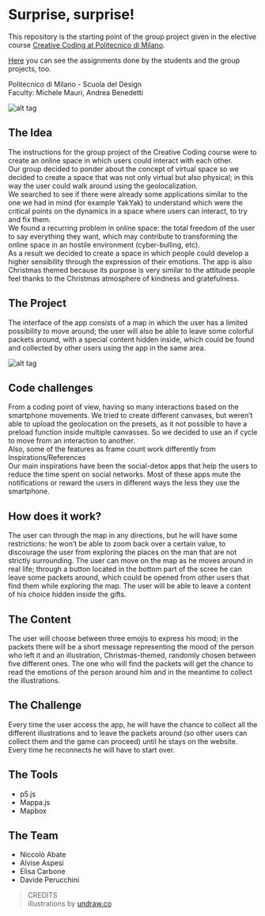 # Surprise, surprise!
This repository is the starting point of the group project given in the elective course [Creative Coding at Politecnico di Milano](https://www4.ceda.polimi.it/manifesti/manifesti/controller/ManifestoPublic.do?EVN_DETTAGLIO_RIGA_MANIFESTO=evento&aa=2016&k_cf=19&k_corso_la=1092&k_indir=***&codDescr=050538&lang=IT&semestre=1&anno_corso=2&idItemOfferta=123381&idRiga=202553).

[Here](https://drawwithcode.github.io/2019/) you can see the assignments done by the students and the group projects, too.

Politecnico di Milano - Scuola del Design  
Faculty: Michele Mauri, Andrea Benedetti

![alt tag](../master/links/banner.png)

## The Idea  
The instructions for the group project of the Creative Coding course were to create an online space in which users could interact with each other.  
Our group decided to ponder about the concept of virtual space so we decided to create a space that was not only virtual but also physical; in this way the user could walk around using the geolocalization.  
We searched to see if there were already some applications similar to the one we had in mind (for example YakYak) to understand which were the critical points on the dynamics in a space where users can interact, to try and fix them.  
We found a recurring problem in online space: the total freedom of the user to say everything they want, which may contribute to transforming the online space in an hostile environment (cyber-bulling, etc).  
As a result we decided to create a space in which people could develop a higher sensibility through the expression of their emotions. The app is also Christmas themed because its purpose is very similar to the attitude people feel thanks to the Christmas atmosphere of kindness and gratefulness.

## The Project  
The interface of the app consists of a map in which the user has a limited possibility to move around; the user will also be able to leave some colorful packets around, with a special content hidden inside, which could be found and collected by other users using the app in the same area.  
  
  ![alt tag](../master/links/steps.jpg)
  
## Code challenges
From a coding point of view, having so many interactions based on the smartphone movements.
We tried to create different canvases, but weren’t able to upload the geolocation on the presets, as it not possible to have a preload function inside multiple canvasses. So we decided to use an if cycle to move from an interaction to another.  
Also, some of the features as frame count work differently from
Inspirations/References  
Our main inspirations have been the social-detox apps that help the users to reduce the time spent on social networks. Most of these apps mute the notifications or reward the users in different ways the less they use the smartphone.

## How does it work?
The user can through the map in any directions, but he will have some restrictions: he won’t be able to zoom back over a certain value, to discourage the user from exploring the places on the man that are not strictly surrounding. The user can move on the map as he moves around in real life; through a button located in the bottom part of the scree he can leave some packets around, which could be opened from other users that find them while exploring the map. The user will be able to leave a content of his choice hidden inside the gifts.

## The Content
The user will choose between three emojis to express his mood; in the packets there will be a short message representing the mood of the person who left it and an illustration, Christmas-themed, randomly chosen between five different ones. The one who will find the packets will get the chance to read the emotions of the person around him and in the meantime to collect the illustrations.

## The Challenge
Every time the user access the app, he will have the chance to collect all the different illustrations and to leave the packets around (so other users can collect them and the game can proceed) until he stays on the website.
Every time he reconnects he will have to start over.

## The Tools
* p5.js
* Mappa.js
* Mapbox

## The Team
* Niccolò Abate   
* Alvise Aspesi  
* Elisa Carbone  
* Davide Perucchini

>CREDITS  
>illustrations by [undraw.co](https://undraw.co/)
